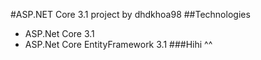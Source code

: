 #ASP.NET Core 3.1 project by dhdkhoa98
##Technologies
- ASP.Net Core 3.1
- ASP.Net Core EntityFramework 3.1
###Hihi ^^